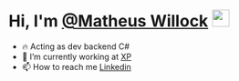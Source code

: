 <h1> 
  Hi, I'm <a href="https://github.com/matheuswillock">@Matheus Willock</a>
  <img width=30px height=30px src="https://raw.githubusercontent.com/kaueMarques/kaueMarques/master/hi.gif"/> 
</h1>

<ul>
  <li>
    🔥 Acting as dev backend C#
  </li>
  <li>
    🔭 I’m currently working at <a href="https://www.xpi.com.br/">XP</a>
  </li>
  <li>
    📫 How to reach me <a href="https://www.linkedin.com/in/matheuswillock/">Linkedin</a>
  </li>
</ul>






<!---
matheuswillock/matheuswillock is a ✨ special ✨ repository because its `README.md` (this file) appears on your GitHub profile.
You can click the Preview link to take a look at your changes.
--->
